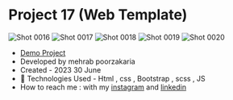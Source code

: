 # Project 17 (Web Template)

![Shot 0016](https://github.com/mmehrab-pz/project-17/assets/99506317/9c5a66af-040c-49df-9d3f-f5c7c77d0d94)
![Shot 0017](https://github.com/mmehrab-pz/project-17/assets/99506317/b7c75d9c-1c32-40c5-b705-8a896947bcb0)
![Shot 0018](https://github.com/mmehrab-pz/project-17/assets/99506317/a5ece938-e36b-4e45-bd89-22aae52c0fa7)
![Shot 0019](https://github.com/mmehrab-pz/project-17/assets/99506317/41b91e96-5fe1-4281-b320-c6cd00d6fd21)
![Shot 0020](https://github.com/mmehrab-pz/project-17/assets/99506317/2256a626-9d74-4877-8197-380d79d136eb)


- [Demo Project](https://mmehrab-pz.github.io/project-17/)
- Developed by mehrab poorzakaria
- Created - 2023 30 June
- 🤖 Technologies Used - Html , css , Bootstrap , scss , JS
- How to reach me : with my
[instagram](https://www.instagram.com/mehrab.poorzakaria_web/) and
[linkedin](https://www.linkedin.com/in/mehrab-poorzakaria-1b2492237/)
